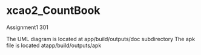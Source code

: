 # xcao2_CountBook
Assignment1 301

The UML diagram is located at app/build/outputs/doc subdirectory
The apk file is located atapp/build/outputs/apk
